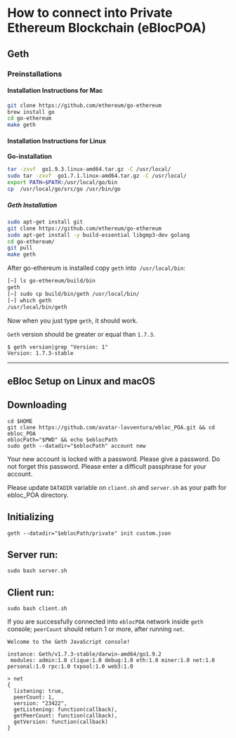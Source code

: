 # **How to connect into Private Ethereum Blockchain (eBlocPOA)**

## **Geth**

### **Preinstallations**

#### **Installation Instructions for Mac**

```bash
git clone https://github.com/ethereum/go-ethereum
brew install go
cd go-ethereum
make geth
```
#### **Installation Instructions for Linux**

**Go-installation**
```bash
tar -zxvf  go1.9.3.linux-amd64.tar.gz -C /usr/local/
sudo tar -zxvf  go1.7.1.linux-amd64.tar.gz -C /usr/local/
export PATH=$PATH:/usr/local/go/bin
cp  /usr/local/go/src/go /usr/bin/go
```

##### **Geth Installation**

```bash
sudo apt-get install git
git clone https://github.com/ethereum/go-ethereum 
sudo apt-get install -y build-essential libgmp3-dev golang
cd go-ethereum/
git pull
make geth
```

After go-ethereum is installed copy `geth` into` /usr/local/bin`:

```bash
[~] ls go-ethereum/build/bin
geth
[~] sudo cp build/bin/geth /usr/local/bin/
[~] which geth
/usr/local/bin/geth
```
Now when you just type `geth`, it should work.

`Geth` version should be greater or equal than `1.7.3`.

```
$ geth version|grep "Version: 1"
Version: 1.7.3-stable
```

----------------------

## **eBloc Setup on Linux and macOS**

## Downloading 

```
cd $HOME
git clone https://github.com/avatar-lavventura/ebloc_POA.git && cd ebloc_POA
eblocPath="$PWD" && echo $eblocPath
sudo geth --datadir="$eblocPath" account new
```

Your new account is locked with a password. Please give a password. Do not forget this password. Please enter a difficult passphrase for your account.

Please update `DATADIR` variable on `client.sh` and `server.sh` as your path for ebloc_POA directory.

## Initializing

```
geth --datadir="$eblocPath/private" init custom.json
```

## Server run:

```
sudo bash server.sh
```

## Client run:

```
sudo bash client.sh
```

If you are successfully connected into `eblocPOA` network inside `geth` console; `peerCount` should return 1 or more, after running `net`.

```
Welcome to the Geth JavaScript console!

instance: Geth/v1.7.3-stable/darwin-amd64/go1.9.2
 modules: admin:1.0 clique:1.0 debug:1.0 eth:1.0 miner:1.0 net:1.0 personal:1.0 rpc:1.0 txpool:1.0 web3:1.0

> net
{
  listening: true,
  peerCount: 1,
  version: "23422",
  getListening: function(callback),
  getPeerCount: function(callback),
  getVersion: function(callback)
}
```
